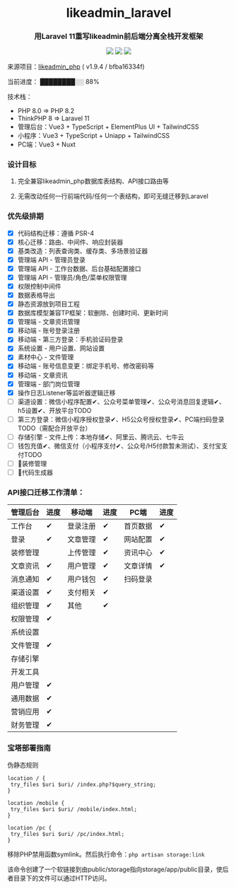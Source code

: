 <h1 align="center" style="margin: 10px 0 10px; font-weight: bold;">likeadmin_laravel</h1>
<h3 align="center" style="margin-bottom: 10px;">用Laravel 11重写likeadmin前后端分离全栈开发框架</h3>
<p align="center">
<a href="#"><img src="https://img.shields.io/badge/Laravel-11-ef6763"></a>
<a href="#"><img src="https://img.shields.io/badge/PHP-8.2-8892bf"></a>
<a href="#"><img src="https://img.shields.io/badge/MySQL-8.0-3e6e93"></a>

来源项目：[likeadmin_php](https://github.com/likeadmin-likeshop/likeadmin_php) ( v1.9.4 / bfba16334f)

当前进度：
████████░░ 88%

技术栈：
- PHP 8.0 => PHP 8.2
- ThinkPHP 8 => Laravel 11
- 管理后台：Vue3 + TypeScript + ElementPlus UI + TailwindCSS
- 小程序：Vue3 + TypeScript + Uniapp + TailwindCSS
- PC端：Vue3 + Nuxt

### 设计目标

1. 完全兼容likeadmin_php数据库表结构、API接口路由等

2. 无需改动任何一行前端代码/任何一个表结构，即可无缝迁移到Laravel

### 优先级排期

- [x] 代码结构迁移：遵循 PSR-4
- [x] 核心迁移：路由、中间件、响应封装器
- [x] 基类改造：列表查询类、缓存类、多场景验证器
- [x] 管理端 API - 管理员登录
- [x] 管理端 API - 工作台数据、后台基础配置接口
- [x] 管理端 API - 管理员/角色/菜单权限管理
- [x] 权限控制中间件
- [x] 数据表格导出
- [x] 静态资源放到项目工程
- [x] 数据库模型兼容TP框架：软删除、创建时间、更新时间
- [x] 管理端 - 文章资讯管理
- [x] 移动端 - 账号登录注册
- [x] 移动端 - 第三方登录：手机验证码登录
- [x] 系统设置 - 用户设置、网站设置
- [x] 素材中心 - 文件管理
- [x] 移动端 - 账号信息变更：绑定手机号、修改密码等
- [x] 移动端 - 文章资讯
- [x] 管理端 - 部门岗位管理
- [x] 操作日志Listener等监听器逻辑迁移
- [ ] 渠道设置：微信小程序配置✔、公众号菜单管理✔、公众号消息回复逻辑✔、h5设置✔、开放平台TODO
- [ ] 第三方登录：微信小程序授权登录✔、H5公众号授权登录✔、PC端扫码登录TODO（需配合开放平台）
- [ ] 存储引擎 - 文件上传：本地存储✔、阿里云、腾讯云、七牛云
- [ ] 钱包充值✔、微信支付（小程序支付✔、公众号/H5付款暂未测试）、支付宝支付TODO
- [ ] 📅装修管理
- [ ] 📅代码生成器

### API接口迁移工作清单：

| **管理后台**   | 进度 | **移动端**     | 进度 | **PC端**       | 进度 |
|----------------|----|----------------|----|----------------|------|
| 工作台 | ✔ | 登录注册 | ✔ | 首页数据 | ✔ |
| 登录 | ✔ | 文章管理 | ✔ | 网站配置 | ✔ |
| 装修管理 |    | 上传管理 | ✔ | 资讯中心 | ✔ |
| 文章资讯 | ✔ | 用户管理 | ✔ | 文章详情 | ✔ |
| 消息通知 | ✔ | 用户钱包 | ✔ | 扫码登录 |      |
| 渠道设置 | ✔ | 支付相关 | ✔ |                |      |
| 组织管理 | ✔ | 其他 | ✔ |                |      |
| 权限管理 | ✔ |                |    |                |      |
| 系统设置 |    |                |    |                |      |
| 文件管理 | ✔ |                |    |                |      |
| 存储引擎 |    |                |    |                |      |
| 开发工具 |    |                |    |                |      |
| 用户管理 | ✔ |                |    |                |      |
| 通用数据 | ✔ |                |    |                |      |
| 营销应用 | ✔ |                |    |                |      |
| 财务管理 | ✔ |                |    |                |      |

### 宝塔部署指南

伪静态规则
    
 ```
location / {
  try_files $uri $uri/ /index.php?$query_string;
}

location /mobile {
  try_files $uri $uri/ /mobile/index.html;
}

location /pc {
  try_files $uri $uri/ /pc/index.html;
}
```

移除PHP禁用函数symlink。然后执行命令：`php artisan storage:link`

该命令创建了一个软链接到由public/storage指向storage/app/public目录，使后者目录下的文件可以通过HTTP访问。
